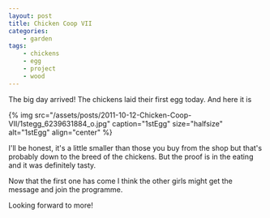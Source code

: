 ```yaml
---
layout: post
title: Chicken Coop VII
categories:
    - garden
tags:
    - chickens
    - egg
    - project
    - wood
---
```


The big day arrived! The chickens laid their first egg today. And here it is

{% img src="/assets/posts/2011-10-12-Chicken-Coop-VII/1stegg_6239631884_o.jpg" caption="1stEgg" size="halfsize" alt="1stEgg" align="center" %}

I'll be honest, it's a little smaller than those you buy from the shop but that's probably down to the breed of the chickens. But the proof is in the eating and it was definitely tasty.

Now that the first one has come I think the other girls might get the message and join the programme.

Looking forward to more!